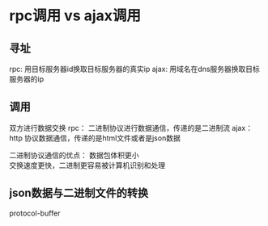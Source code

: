 # rpc调用 vs ajax调用
## 寻址
rpc: 用目标服务器id换取目标服务器的真实ip
ajax: 用域名在dns服务器换取目标服务器的ip
## 调用
双方进行数据交换
rpc： 二进制协议进行数据通信，传递的是二进制流
ajax： http 协议数据通信，传递的是html文件或者是json数据

二进制协议通信的优点：
数据包体积更小     
交换速度更快，二进制更容易被计算机识别和处理

## json数据与二进制文件的转换
protocol-buffer


